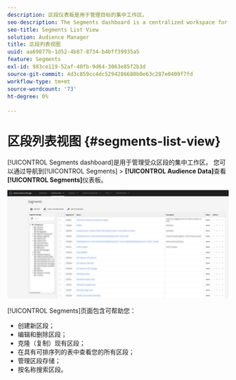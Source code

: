 ```yaml
---
description: 区段仪表板是用于管理目标的集中工作区。
seo-description: The Segments dashboard is a centralized workspace for managing destinations.
seo-title: Segments List View
solution: Audience Manager
title: 区段列表视图
uuid: aa69877b-1d52-4b87-8734-b4bff39935a5
feature: Segments
exl-id: 983ce119-52af-40fb-9d64-3063e85f2b3d
source-git-commit: 4d3c859cc4dc5294286680b0e63c287e0409f7fd
workflow-type: tm+mt
source-wordcount: '73'
ht-degree: 0%

---
```


# 区段列表视图 {#segments-list-view}

[!UICONTROL Segments dashboard]是用于管理受众区段的集中工作区。 您可以通过导航到[!UICONTROL Segments] > **[!UICONTROL Audience Data]**&#x200B;查看&#x200B;**[!UICONTROL Segments]**&#x200B;仪表板。

![区段 — 仪表板](assets/segments-dashboard.png)

[!UICONTROL Segments]页面包含可帮助您：

* 创建新区段；
* 编辑和删除区段；
* 克隆（复制）现有区段；
* 在具有可排序列的表中查看您的所有区段；
* 管理区段存储；
* 按名称搜索区段。
